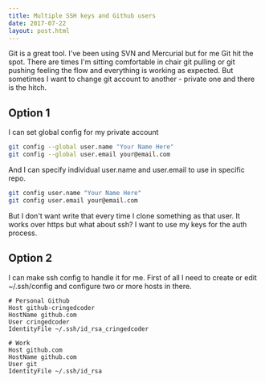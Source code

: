 ```yaml
---
title: Multiple SSH keys and Github users
date: 2017-07-22
layout: post.html
---
```

Git is a great tool. I've been using SVN and Mercurial but for me Git hit the
spot. There are times I'm sitting comfortable in chair git pulling or git
pushing feeling the flow and everything is working as expected. But sometimes
I want to change git account to another - private one and there is the hitch.

## Option 1

I can set global config for my private account

```bash
git config --global user.name "Your Name Here"
git config --global user.email your@email.com
```

And I can specify individual user.name and user.email to use in specific repo.

```bash
git config user.name "Your Name Here"
git config user.email your@email.com
```

But I don't want write that every time I clone something as that user. It works
over https but what about ssh? I want to use my keys for the auth process.

## Option 2

I can make ssh config to handle it for me. First of all I need to create or edit
~/.ssh/config and configure two or more hosts in there.

```
# Personal Github
Host github-cringedcoder
HostName github.com
User cringedcoder
IdentityFile ~/.ssh/id_rsa_cringedcoder

# Work
Host github.com
HostName github.com
User git
IdentityFile ~/.ssh/id_rsa
```
